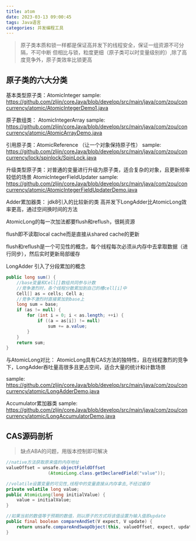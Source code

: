 ```yaml
---
title: atom
date: 2023-03-13 09:00:45
tags: Java语言
categories: 并发编程工具
---
```


> 原子类本质和锁一样都是保证高并发下的线程安全，保证一组资源不可分隔，不可中断
但相比与锁，粒度更细（原子类可以时变量级别的）,除了高度竞争外，原子类效率比锁更高


## 原子类的六大分类

基本类型原子类：AtomicInteger
sample: https://github.com/zljin/coreJava/blob/develop/src/main/java/com/zou/concurrency/atomic/AtomicIntegerDemo1.java

原子数组类： AtomicIntegerArray
sample: https://github.com/zljin/coreJava/blob/develop/src/main/java/com/zou/concurrency/atomic/AtomicArrayDemo.java


引用原子类：AtomicReference （让一个对象保持原子性）
sample: https://github.com/zljin/coreJava/blob/develop/src/main/java/com/zou/concurrency/lock/spinlock/SpinLock.java


升级类型原子类：对普通的变量进行升级为原子类，适合复杂的对象，且更新频率较低的场景 AtomicIntegerFieldUpdater
sample: https://github.com/zljin/coreJava/blob/develop/src/main/java/com/zou/concurrency/atomic/AtomicIntegerFieldUpdaterDemo.java


Adder累加器类：
jdk8引入的比较新的类
高并发下LongAdder比AtomicLong效率更高，通过空间换时间的方法

AtomicLong的每一次加法都要flush和reflush，很耗资源

flush即不读取local cache而是直接从shared cache的更新

flush和reflush是一个可见性的概念，每个线程每次必须从内存中去拿取数据（进行同步），然后实时更新局部缓存



LongAdder 引入了分段累加的概念

```java
public long sum() {
    //base变量和Cell[]数组共同参与计数
    //竞争激烈时，各个线程分散累加到自己的槽cell[i]中
    Cell[] as = cells; Cell a;
    //竞争不激烈时直接累加到base上
    long sum = base;
    if (as != null) {
        for (int i = 0; i < as.length; ++i) {
            if ((a = as[i]) != null)
                sum += a.value;
        }
    }
    return sum;
}
```

与AtomicLong对比：
AtomicLong具有CAS方法的独特性，且在线程激烈的竞争下，LongAdder吞吐量高很多且更占空间，适合大量的统计和计数场景

sample: https://github.com/zljin/coreJava/blob/develop/src/main/java/com/zou/concurrency/atomic/LongAdderDemo.java


Accumulator累加器类
sample: https://github.com/zljin/coreJava/blob/develop/src/main/java/com/zou/concurrency/atomic/LongAccumulatorDemo.java


## CAS源码剖析
> 缺点ABA的问题，用版本控制即可解决

```java
//native方法获取原来值的内存地址
valueOffset = unsafe.objectFieldOffset
                (AtomicLong.class.getDeclaredField("value"));

//volatile设置变量的可见性,线程中的变量直接从内存拿去,不经过缓存
private volatile long value;
public AtomicLong(long initialValue) {
    value = initialValue;
}

//如果当前的数值等于预期的数值，则以原子的方式将该值设置为输入值即update
public final boolean compareAndSet(V expect, V update) {
    return unsafe.compareAndSwapObject(this, valueOffset, expect, update);
}
```